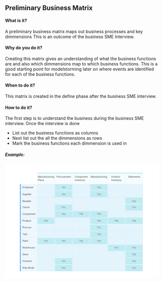 
## Preliminary Business Matrix

#### What is it?
A preliminary business matrix maps out business processes and key dimmensions This is an outcome of the business SME Interview.

#### Why do you do it?
Creating this matrix gives an understanding of what the business functions are and also which dimmensions map to which business functions. This is a good starting point for modelstorming later on where events are identified for each of the business functions. 

#### When to do it?
This matrix is created in the define phase after the business SME interview.

#### How to do it?
The first step is to understand the business during the business SME interview. Once the interview is done
* List out the business functions as columns
* Next list out the all the dimmensions as rows
* Mark the business functions each dimmension is used in 

##### Example:
![Business Matrix](/images/business-matrix.png?raw=true "Business Matrix")
